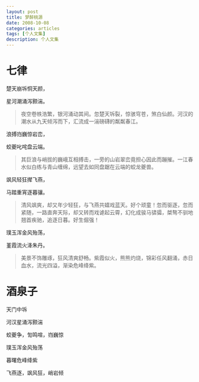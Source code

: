 ```yaml
---
layout: post
title: 梦醉桃源 
date: 2008-10-08
categories: articles
tags: [个人文集]
description: 个人文集
---
```



# 七律

楚天崩坼恫天颜， 

星河潮涌泻颢湍。 

> 夜空卷帙浩繁，银河涌动其间。忽楚天坼裂，惊骇穹苍，煞白仙颜。河汉的潮水从九天倾泻而下，汇流成一湍磅礴的粼粼春江。  

浪搏岿巍惊岩峦， 

蛟夔叱咤盘云端。 

> 其巨浪与峭拔的巍峨互相搏击，一旁的山岩翠峦竟担心因此而蹦摧。一江春水似白练与青山缠绵，远望去如同盘踞在云端的蛟龙夔兽。  

飒风轻狂撵飞燕， 

马踏重宵逐暮骧。 

> 清风飒爽，却又年少轻狂，与飞燕共嬉戏蓝天。好个顽童！忽而驱逐，忽而紧随，一路直奔天际，却又转而戏谑起云霄，幻化成骏马骕骦，桀骜不驯地翘首疾驰，追逐日暮。好生倔强！  

璞玉浑金风殆荡， 

堇霞流火洚朱丹。

> 美景不饰雕琢，狂风清爽舒畅。紫霞似火，熊熊灼烧，锦彩任风翻涌，赤日血水，流光四溢，渐染危峰绛紫。


# 酒泉子 


天门中坼 

 

河汉星涌泻颢湍 

 

蛟夔争，訇鸣喧，岿巍惊

 

璞玉浑金风殆荡 

 

暮曙危峰绛紫
        

飞燕逐，飒风狂，峭岩倾
